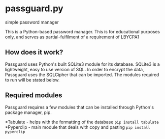 # passguard.py
simple password manager

This is a Python-based password manager. This is for educational purposes only, and serves as partial-fulfilment of a requirement of LBYCPA1

## How does it work?
Passguard uses Python's built SQLite3 module for its database. SQLite3 is a lightweight, easy to use version of SQL. In order to encrypt the data, Passguard uses the SQLCipher that can be imported. The modules required to run will be stated below.

## Required modules
Passguard requires a few modules that can be installed through Python's package manager, pip.

*Tabulate - helps with the formatting of the database `pip install tabulate`
*Pyperclip - main module that deals with copy and pasting `pip install pyperclip`


